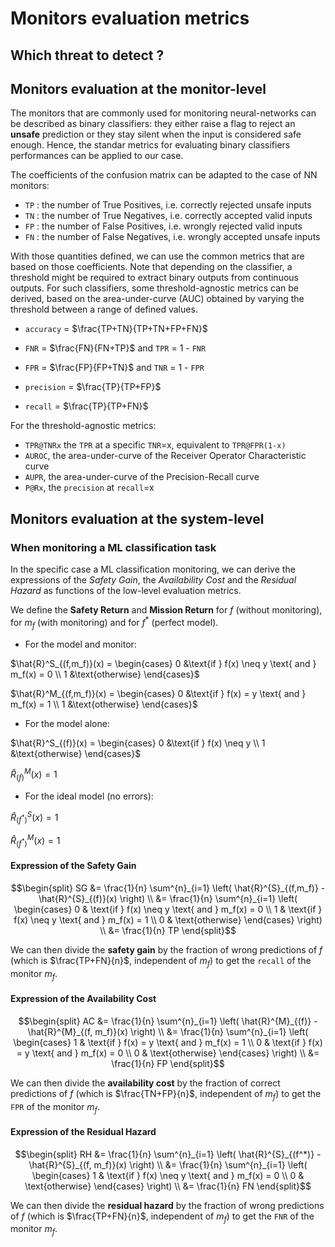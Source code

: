 # Monitors evaluation metrics

## Which threat to detect ? 

## Monitors evaluation at the monitor-level

The monitors that are commonly used for monitoring neural-networks can be described as binary classifiers: they either raise a flag to reject an **unsafe** prediction or they stay silent when the input is considered safe enough. Hence, the standar metrics for evaluating binary classifiers performances can be applied to our case.

The coefficients of the confusion matrix can be adapted to the case of NN monitors:
- `TP` : the number of True Positives, i.e. correctly rejected unsafe inputs
- `TN` : the number of True Negatives, i.e. correctly accepted valid inputs
- `FP` : the number of False Positives, i.e. wrongly rejected valid inputs
- `FN` : the number of False Negatives, i.e. wrongly accepted unsafe inputs

With those quantities defined, we can use the common metrics that are based on those coefficients. Note that depending on the classifier, a threshold might be required to extract binary outputs from continuous outputs. For such classifiers, some threshold-agnostic metrics can be derived, based on the area-under-curve (AUC) obtained by varying the threshold between a range of defined values.

- `accuracy` = $\frac{TP+TN}{TP+TN+FP+FN}$

- `FNR` = $\frac{FN}{FN+TP}$ and `TPR` = 1 - `FNR`

- `FPR` = $\frac{FP}{FP+TN}$ and `TNR` = 1 - `FPR`

- `precision` = $\frac{TP}{TP+FP}$

- `recall` = $\frac{TP}{TP+FN}$

For the threshold-agnostic metrics:

- `TPR@TNRx` the `TPR` at a specific `TNR`=x, equivalent to `TPR@FPR(1-x)`
- `AUROC`, the area-under-curve of the Receiver Operator Characteristic curve
- `AUPR`, the area-under-curve of the Precision-Recall curve
- `P@Rx`, the `precision` at `recall`=x

## Monitors evaluation at the system-level

### When monitoring a ML classification task

In the specific case a ML classification monitoring, we can derive the expressions of the *Safety Gain*, the *Availability Cost* and the *Residual Hazard* as functions of the low-level evaluation metrics.

We define the **Safety Return** and **Mission Return** for $f$ (without monitoring), for $m_f$ (with monitoring) and for $f^*$ (perfect model).

- For the model and monitor:

$\hat{R}^S_{(f,m_f)}(x) = 
\begin{cases}
    0 &\text{if } f(x) \neq y \text{ and } m_f(x) = 0 \\
    1 &\text{otherwise}
\end{cases}$

$\hat{R}^M_{(f,m_f)}(x) = 
\begin{cases}
    0 &\text{if } f(x) = y \text{ and } m_f(x) = 1 \\
    1 &\text{otherwise}
\end{cases}$

- For the model alone:

$\hat{R}^S_{(f)}(x) = 
\begin{cases}
    0 &\text{if } f(x) \neq y \\
    1 &\text{otherwise}
\end{cases}$

$\hat{R}^M_{(f)}(x) = 1$

- For the ideal model (no errors):

$\hat{R}^S_{(f^*)}(x) = 1$

$\hat{R}^M_{(f^*)}(x) = 1$

#### Expression of the **Safety Gain**

$$\begin{split}
SG &= \frac{1}{n} \sum^{n}_{i=1} \left( \hat{R}^{S}_{(f,m_f)} - \hat{R}^{S}_{(f)}(x) \right) \\
   &= \frac{1}{n} \sum^{n}_{i=1} \left( \begin{cases} 
        0 & \text{if } f(x) \neq y \text{ and } m_f(x) = 0 \\
        1 & \text{if } f(x) \neq y \text{ and } m_f(x) = 1 \\
        0 & \text{otherwise} 
    \end{cases} \right) \\
    &= \frac{1}{n} TP
\end{split}$$

We can then divide the **safety gain** by the fraction of wrong predictions of $f$ (which is $\frac{TP+FN}{n}$, independent of $m_f$) to get the `recall` of the monitor $m_f$.

#### Expression of the **Availability Cost**

$$\begin{split}
AC &= \frac{1}{n} \sum^{n}_{i=1} \left( \hat{R}^{M}_{(f)} - \hat{R}^{M}_{(f, m_f)}(x) \right) \\
   &= \frac{1}{n} \sum^{n}_{i=1} \left( \begin{cases} 
        1 & \text{if } f(x) = y \text{ and } m_f(x) = 1 \\
        0 & \text{if } f(x) = y \text{ and } m_f(x) = 0 \\
        0 & \text{otherwise} 
    \end{cases} \right) \\
    &= \frac{1}{n} FP
\end{split}$$

We can then divide the **availability cost** by the fraction of correct predictions of $f$ (which is $\frac{TN+FP}{n}$, independent of $m_f$) to get the `FPR` of the monitor $m_f$.

#### Expression of the **Residual Hazard**

$$\begin{split}
RH &= \frac{1}{n} \sum^{n}_{i=1} \left( \hat{R}^{S}_{(f^*)} - \hat{R}^{S}_{(f, m_f)}(x) \right) \\
   &= \frac{1}{n} \sum^{n}_{i=1} \left( \begin{cases} 
        1 & \text{if } f(x) \neq y \text{ and } m_f(x) = 0 \\
        0 & \text{otherwise} 
    \end{cases} \right) \\
    &= \frac{1}{n} FN
\end{split}$$

We can then divide the **residual hazard** by the fraction of wrong predictions of $f$ (which is $\frac{TP+FN}{n}$, independent of $m_f$) to get the `FNR` of the monitor $m_f$.

